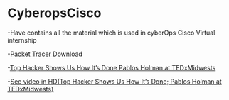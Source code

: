 # CyberopsCisco
-Have contains all the material which is used in cyberOps Cisco Virtual internship

-[Packet Tracer Download](https://www.netacad.com/portal/resources/packet-tracer)


-[Top Hacker Shows Us How It’s Done Pablos Holman at TEDxMidwests](https://www.youtube.com/watch?v=hqKafI7Amd8)

-[See video in HD(Top Hacker Shows Us How It’s Done; Pablos Holman at TEDxMidwests)](https://www.youtube.com/watch?v=FtYW4sPefhY)
